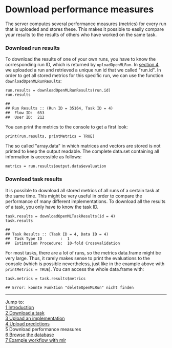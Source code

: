 Download performance measures
=============================

The server computes several performance measures (metrics) for every run that is uploaded and stores these. This makes it possible to easily compare your results to the results of others who have worked
on the same task. 

### Download run results
To download the results of one of your own runs, you have to know the corresponding run ID, which is returned by `uploadOpenMLRun`. In [section 4](4-Upload-predictions.md), we uploaded a run and
retrieved a unique run id that we called "run.id". In order to get all stored metrics for this
specific run, we can use the function `downloadOpenMLRunResults`:


```splus
run.results = downloadOpenMLRunResults(run.id)
run.results
```

```
## 
## Run Results :: (Run ID = 35164, Task ID = 4)
## 	Flow ID:  653
## 	User ID:  212
```
You can print the metrics to the console to get a first look:

```splus
print(run.results, printMetrics = TRUE)
```
The so called "array.data" in which matrices and vectors are stored is not printed to keep
the output readable. The complete data.set containing all information is accessible as follows:

```splus
metrics = run.results$output.data$evaluation
```
### Download task results
It is possible to download all stored metrics of all runs of a certain task at the same time. This
might be very useful in order to compare the performance of many different implementations. To
download all the results of a task, you only have to know the task ID. 


```splus
task.results = downloadOpenMLTaskResults(id = 4)
task.results
```

```
## 
## Task Results :: (Task ID = 4, Data ID = 4)
## 	Task Type ID        :  1
## 	Estimation Procedure:  10-fold Crossvalidation
```
For most tasks, there are a lot of runs, so the metrics data.frame might be very large. Thus, it
rarely makes sense to print the evaluations to the console (which is possible nevertheless, just
like in the example above with `printMetrics = TRUE`). You can access the whole data.frame with:

```splus
task.metrics = task.results$metrics
```

```
## Error: konnte Funktion "deleteOpenMLRun" nicht finden
```
----------------------------------------------------------------------------------------------------
Jump to:   
[1 Introduction](1-Introduction.md)  
[2 Download a task](2-Download-a-task.md)  
[3 Upload an implementation](3-Upload-an-implementation.md)  
[4 Upload predictions](4-Upload-predictions.md)  
5 Download performance measures  
[6 Browse the database](6-Browse-the-database.md)  
[7 Example workflow with mlr](7-Example-workflow-with-mlr.md)

